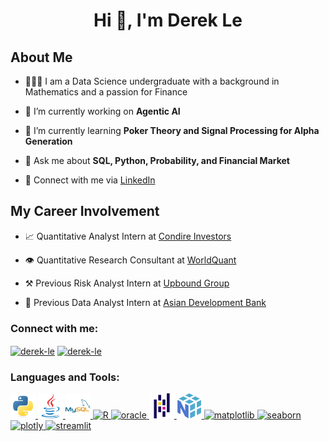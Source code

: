 <h1 align="center">Hi 👋, I'm Derek Le</h1>

<h2> About Me </h2>
  
- 👨🏻‍💻 I am a Data Science undergraduate with a background in Mathematics and a passion for Finance

- 🔭 I’m currently working on **Agentic AI**

- 🌱 I’m currently learning **Poker Theory and Signal Processing for Alpha Generation**
  
- 💬 Ask me about **SQL, Python, Probability, and Financial Market**

- 📄 Connect with me via [LinkedIn](https://www.linkedin.com/in/anhle1203/)

<h2> My Career Involvement </h2>

- 📈 Quantitative Analyst Intern at [Condire Investors](https://www.condireinvestorsllc.com/)

- 👁️ Quantitative Research Consultant at [WorldQuant](https://www.worldquant.com/)

- ⚒︎ Previous Risk Analyst Intern at [Upbound Group](https://www.upbound.com/)

- 🏦 Previous Data Analyst Intern at [Asian Development Bank](https://www.adb.org/)

<h3 align="left">Connect with me:</h3>
<p align="left">
<a href="https://www.linkedin.com/in/anhle1203" target="blank"><img align="center" src="https://cdn.jsdelivr.net/npm/simple-icons@3.0.1/icons/linkedin.svg" alt="derek-le" height="30" width="40" /></a>
<a href="https://github.com/anhle1203" target="blank"><img align="center" src="https://cdn.jsdelivr.net/npm/simple-icons@3.0.1/icons/github.svg" alt="derek-le" height="30" width="40" /></a>

</p>

  <div style="flex: 1;">
    <h3 align="left">Languages and Tools:</h3>
    <p align="left"> 
      <a href="https://www.python.org" target="_blank"> 
        <img src="https://raw.githubusercontent.com/devicons/devicon/master/icons/python/python-original.svg" alt="python" width="40" height="40"/> 
      </a> 
      <a href="https://www.java.com" target="_blank"> 
        <img src="https://raw.githubusercontent.com/devicons/devicon/master/icons/java/java-original.svg" alt="java" width="40" height="40"/> 
      </a> 
      <a href="https://www.mysql.com/" target="_blank"> 
        <img src="https://raw.githubusercontent.com/devicons/devicon/master/icons/mysql/mysql-original-wordmark.svg" alt="mysql" width="40" height="40"/> 
      </a> 
      <a href="https://www.r-project.org/" target="_blank"> 
        <img src="https://www.vectorlogo.zone/logos/r-project/r-project-icon.svg" alt="R" width="40" height="40"/> 
      </a> 
      <a href="https://www.oracle.com/" target="_blank"> 
        <img src="https://www.vectorlogo.zone/logos/oracle/oracle-icon.svg" alt="oracle" width="40" height="40"/> 
      </a> 
      <a href="https://pandas.pydata.org/" target="_blank"> 
        <img src="https://raw.githubusercontent.com/devicons/devicon/master/icons/pandas/pandas-original.svg" alt="pandas" width="40" height="40"/> 
      </a> 
      <a href="https://numpy.org/" target="_blank"> 
        <img src="https://raw.githubusercontent.com/devicons/devicon/master/icons/numpy/numpy-original.svg" alt="numpy" width="40" height="40"/> 
      </a> 
      <a href="https://matplotlib.org/" target="_blank"> 
        <img src="https://upload.wikimedia.org/wikipedia/commons/8/84/Matplotlib_icon.svg" alt="matplotlib" width="40" height="40"/> 
      </a> 
      <a href="https://seaborn.pydata.org/" target="_blank"> 
        <img src="https://seaborn.pydata.org/_static/logo-wide-lightbg.svg" alt="seaborn" width="40" height="40"/> 
      </a> 
      <a href="https://plotly.com/" target="_blank"> 
        <img src="https://images.plot.ly/logo/new-branding/plotly-logomark.png" alt="plotly" width="40" height="40"/> 
      </a>
      <a href="https://streamlit.io/" target="_blank"> 
        <img src="https://streamlit.io/images/brand/streamlit-logo-secondary-colormark-darktext.png" alt="streamlit" width="120" height="40"/> 
      </a> 
    </p>
  </div>
